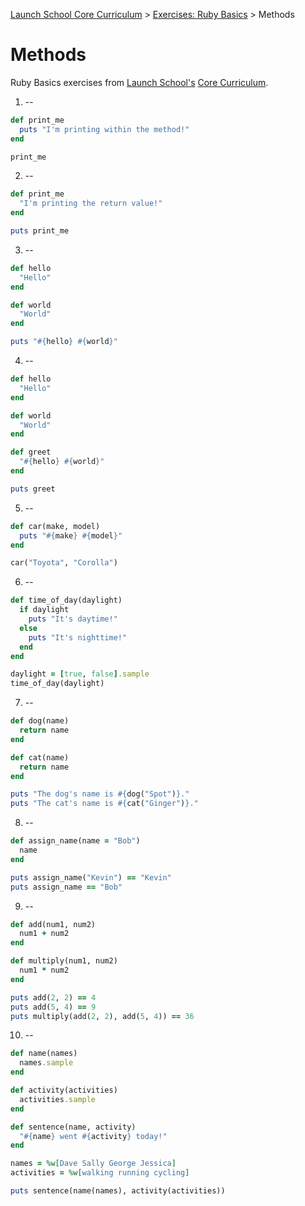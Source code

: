 [Launch School Core Curriculum][readme] >
[Exercises: Ruby Basics][ruby-basics] >
Methods

# Methods

Ruby Basics exercises from [Launch School's][launch-school] [Core Curriculum][core-curriculum].

1. --

```ruby
def print_me
  puts "I'm printing within the method!"
end

print_me
```

2. --

```ruby
def print_me
  "I'm printing the return value!"
end

puts print_me
```

3. --

```ruby
def hello
  "Hello"
end

def world
  "World"
end

puts "#{hello} #{world}"
```

4. --

```ruby
def hello
  "Hello"
end

def world
  "World"
end

def greet
  "#{hello} #{world}"
end

puts greet
```

5. --

```ruby
def car(make, model)
  puts "#{make} #{model}"
end

car("Toyota", "Corolla")
```

6. --

```ruby
def time_of_day(daylight)
  if daylight
    puts "It's daytime!"
  else
    puts "It's nighttime!"
  end
end

daylight = [true, false].sample
time_of_day(daylight)
```

7. --

```ruby
def dog(name)
  return name
end

def cat(name)
  return name
end

puts "The dog's name is #{dog("Spot")}."
puts "The cat's name is #{cat("Ginger")}."
```

8. --

```ruby
def assign_name(name = "Bob")
  name
end

puts assign_name("Kevin") == "Kevin"
puts assign_name == "Bob"
```

9. --

```ruby
def add(num1, num2)
  num1 + num2
end

def multiply(num1, num2)
  num1 * num2
end

puts add(2, 2) == 4
puts add(5, 4) == 9
puts multiply(add(2, 2), add(5, 4)) == 36
```

10. --

```ruby
def name(names)
  names.sample
end

def activity(activities)
  activities.sample
end

def sentence(name, activity)
  "#{name} went #{activity} today!"
end

names = %w[Dave Sally George Jessica]
activities = %w[walking running cycling]

puts sentence(name(names), activity(activities))
```

[readme]: /README.md
[ruby-basics]: ruby-basics-contents.md
[core-curriculum]: https://launchschool.com/courses
[launch-school]: https://launchschool.com
